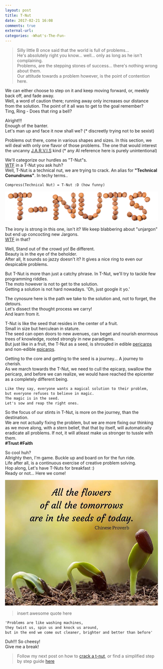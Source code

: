 ```yaml
---
layout: post
title: T-Nut
date: 2017-02-21 16:08
comments: true
external-url:
categories: -What's-The-Fun-
---
```


>Silly little B once said that the world is full of problems...<br>
He's absolutely right you know... well... only as long as he isn't complaining.<br>
Problems, are the stepping stones of success... there's nothing wrong about them.<br>
Our attitude towards a problem however, is the point of contention here.<br>

We can either choose to step on it and keep moving forward, or, meekly back off, and fade away.<br>
Well, a word of caution there; running away only increases our distance from the solution. The point of it all was to get to the goal remember?<br>
Ting, Ring - Does that ring a bell?<br>

Alright!!!<br>
Enough of the banter.<br>
Let's man up and face it now shall we? (* discreetly trying not to be sexist)<br>

Problems out there, come in various shapes and sizes. In this section, we will deal with only one flavor of those problems. The one that would interest the uncanny [J.A.R.V.I.S](http://ironman.wikia.com/wiki/J.A.R.V.I.S.) kind (* any AI reference here is purely unintentional)<br>

We'll categorize our hurdles as "T-Nut"s.<br>
[WTF](/blog/2017/02/13/welcome-aboard/) in a T-Nut you ask huh?<br>
Well, T-Nut is a technical nut, we are trying to crack. An alias for <b>"Technical Conundrums"</b>. In techy terms..<br>
```
Compress(Technical Nut) = T-Nut :D (how funny)
```

<img src="/assets/2017-02-21/t-nuts.png">

The irony is strong in this one, isn't it? We keep blabbering about "unjargon" but end up concocting new Jargons.<br>
[WTF](/blog/2017/02/13/welcome-aboard/) in that?

Well, Stand out of the crowd yo! Be different.<br>
Beauty is in the eye of the beholder.<br>
After all, It sounds so jazzy doesn't it? It gives a nice ring to even our despicable problems.<br>

But T-Nut is more than just a catchy phrase.
In T-Nut, we'll try to tackle few programming riddles.<br>
The moto however is not to get to the solution.<br>
Getting a solution is not hard nowadays. 'Oh, just google it yo.'<br>

The cynosure here is the path we take to the solution and, not to forget, the detours.<br>
Let's dissect the thought process we carry!<br>
And learn from it.<br>

T-Nut is like the seed that resides in the center of a fruit.<br>
Small in size but herculean in stature.<br>
The seed can open doors to new avenues, can beget and nourish enormous trees of knowledge, rooted strongly in new paradigms.<br>
But just like in a fruit, the T-Nut as a seed, is shrouded in edible [pericarps](https://en.wikipedia.org/wiki/Fruit_anatomy#Pericarp_layers) and non-edible [epicarps](https://en.wikipedia.org/wiki/Fruit_anatomy#Epicarp).<br>

Getting to the core and getting to the seed is a journey... A journey to cherish.<br>
As we march towards the T-Nut, we need to cull the epicarp, swallow the pericarp, and before we can realize, we would have reached the epicenter as a completely different being.<br>

```
Like they say, everyone wants a magical solution to their problem,
but everyone refuses to believe in magic. 
The magic is in the seed.
Let's sow and reap the right ones.
```

So the focus of our stints in T-Nut, is more on the journey, than the destination.<br>
We are not actually fixing the problem, but we are more fixing our thinking as we move along, with a stern belief, that that by itself, will automatically eradicate all problems. If not, it will atleast make us stronger to tussle with them.<br>
<b>#Trust #Faith</b>

So cool huh?<br>
Allrighty then, I'm game. Buckle up and board on for the fun ride.<br>
Life after all, is a continuous exercise of creative problem solving.<br>
Hop along, Let's have T-Nuts for breakfast :)<br>
Ready or not... Here we come!<br>

<img src="/assets/2017-02-21/seed.jpg">

>insert awesome quote here

```
'Problems are like washing machines,
they twist us, spin us and knock us around,
but in the end we come out cleaner, brighter and better than before'
```

Duh!!! So cheesy!<br>
Give me a break!

> Follow my next post on how to [crack a t-nut](/blog/2017/03/08/cracking-a-tnut/), or find a simplified step by step guide [here](/blog/2017/03/09/thumbrules-to-crack-a-tnut/)
